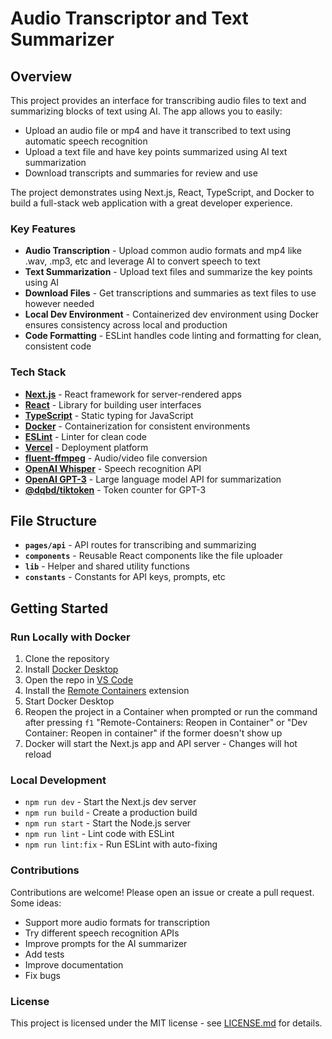 # Audio Transcriptor and Text Summarizer

## Overview

This project provides an interface for transcribing audio files to text and summarizing blocks of text using AI. The app allows you to easily:

- Upload an audio file or mp4 and have it transcribed to text using automatic speech recognition
- Upload a text file and have key points summarized using AI text summarization
- Download transcripts and summaries for review and use  

The project demonstrates using Next.js, React, TypeScript, and Docker to build a full-stack web application with a great developer experience.

### Key Features

- **Audio Transcription** - Upload common audio formats and mp4 like .wav, .mp3, etc and leverage AI to convert speech to text 
- **Text Summarization** - Upload text files and summarize the key points using AI 
- **Download Files** - Get transcriptions and summaries as text files to use however needed
- **Local Dev Environment** - Containerized dev environment using Docker ensures consistency across local and production
- **Code Formatting** - ESLint handles code linting and formatting for clean, consistent code

### Tech Stack

- **[Next.js](https://nextjs.org/)** - React framework for server-rendered apps
- **[React](https://reactjs.org/)** - Library for building user interfaces  
- **[TypeScript](https://www.typescriptlang.org/)** - Static typing for JavaScript
- **[Docker](https://www.docker.com/)** - Containerization for consistent environments
- **[ESLint](https://eslint.org/)** - Linter for clean code
- **[Vercel](https://vercel.com/)** - Deployment platform
- **[fluent-ffmpeg](https://www.npmjs.com/package/fluent-ffmpeg)** - Audio/video file conversion
- **[OpenAI Whisper](https://openai.com/blog/whisper/)** - Speech recognition API
- **[OpenAI GPT-3](https://platform.openai.com/)** - Large language model API for summarization 
- **[@dqbd/tiktoken](https://www.npmjs.com/package/@dqbd/tiktoken)** - Token counter for GPT-3

## File Structure

- **`pages/api`** - API routes for transcribing and summarizing
- **`components`** - Reusable React components like the file uploader
- **`lib`** - Helper and shared utility functions 
- **`constants`** - Constants for API keys, prompts, etc

## Getting Started

### Run Locally with Docker

1. Clone the repository
2. Install [Docker Desktop](https://www.docker.com/products/docker-desktop)
3. Open the repo in [VS Code](https://code.visualstudio.com/)
4. Install the [Remote Containers](https://marketplace.visualstudio.com/items?itemName=ms-vscode-remote.remote-containers) extension
5. Start Docker Desktop
6. Reopen the project in a Container when prompted or run the command after pressing `f1` "Remote-Containers: Reopen in Container" or "Dev Container: Reopen in container" if the former doesn't show up
7. Docker will start the Next.js app and API server - Changes will hot reload

### Local Development

- `npm run dev` - Start the Next.js dev server
- `npm run build` - Create a production build
- `npm run start` - Start the Node.js server
- `npm run lint` - Lint code with ESLint
- `npm run lint:fix` - Run ESLint with auto-fixing

### Contributions

Contributions are welcome! Please open an issue or create a pull request. Some ideas:

- Support more audio formats for transcription  
- Try different speech recognition APIs
- Improve prompts for the AI summarizer 
- Add tests
- Improve documentation
- Fix bugs

### License

This project is licensed under the MIT license - see [LICENSE.md](LICENSE.md) for details.